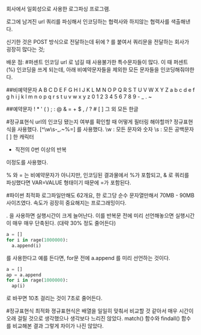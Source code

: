 회사에서 일회성으로 사용한 로그파싱 프로그램.

로그에 남겨진 url 쿼리를 파싱해서 인코딩하는 협력사와 하지않는 협력사를 색출해낸다.

신기한 것은 POST 방식으로 전달하는데 뒤에 ? 를 붙여서 쿼리문을 전달하는 회사가 굉장히 많다는 것;

배운 점:
#퍼센트 인코딩
url 로 넘길 때 사용불가한 특수문자들이 많다.
이 때 퍼센트(%) 인코딩을 쓰게 되는데,
아래 비예약문자들을 제외한 모든 문자들을 인코딩해줘야한다.

##비예약문자
A B C D E F G H I J K L M N O P Q R S T U V W X Y Z
a b c d e f g h i j k l m n o p q r s t u v w x y z
0 1 2 3 4 5 6 7 8 9 - _ . ~

##예약문자
! * ' ( ) ; : @ & = + $ , / ? # [ ]
그 외 모든 한글


#정규표현식
url의 인코딩 됐는지 여부를 확인할 때 어떻게 필터링 해야할까?
정규표현식을 사용했다.
[^\w\s\-\_\.\~\%\=] 를 사용했다.
\w : 모든 문자와 숫자
\s : 모든 공백문자
[ ] 한 캐릭터
* 직전의 0번 이상의 반복

이정도를 사용했다.

% 와 = 는 비예약문자가 아니지만, 인코딩된 결과물에서 %가 포함되고, & 로 쿼리를 파싱했다면 VAR=VALUE 형태이기 때문에 =가 포함된다.

#파이썬 최적화
로그파일만해도 62개요, 한 로그당 순수 문자열만해서 70MB - 90MB 사이즈였다.
속도가 굉장히 중요해지는 프로그래밍이다.

. 을 사용하면 실행시간이 크게 늘어난다.
이를 반복문 전에 미리 선언해놓으면 실행시간이 매우 매우 단축된다. (대략 30% 정도 줄어든다)

```python
a = []
for i in rage(1000000):
  a.append(i)
```
를 사용한다고 예를 든다면, for문 전에 a.append 를 미리 선언하는 것이다.
```python
a = []
ap = a.append
for i in rage(1000000):
  ap(i)
```
로 바꾸면 10초 걸리는 것이 7초로 줄어든다.

#정규표현식 최적화
졍규표현식은 배열을 일일히 맞춰서 비교할 것 같아서 매우 시간이 오래 걸릴 것으로 생각했으나
생각보다 느리진 않았다.
match() 함수와 findall() 함수를 비교해본 결과 그렇게 차이가 나진 않았다.

